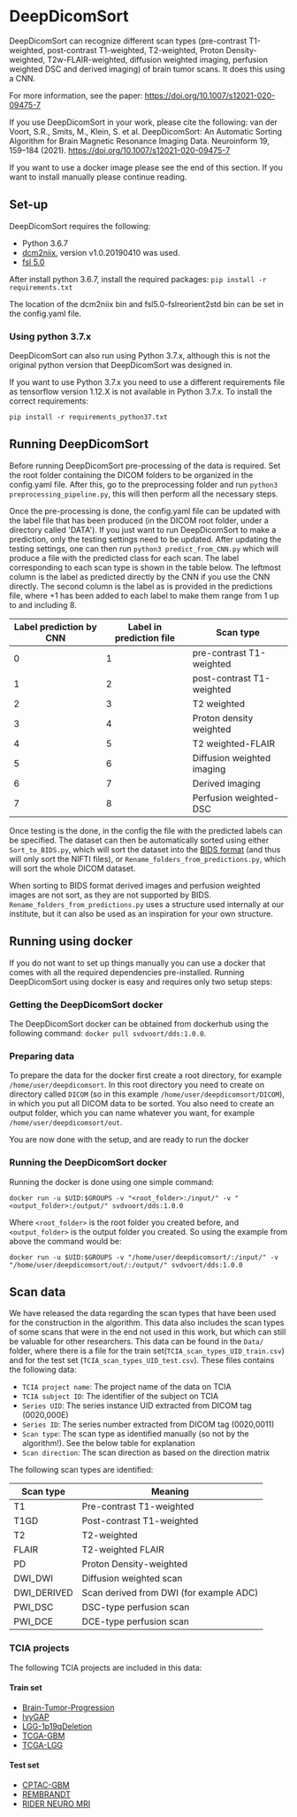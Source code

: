 # DeepDicomSort

DeepDicomSort can recognize different scan types (pre-contrast T1-weighted, post-contrast T1-weighted, T2-weighted, Proton Density-weighted, T2w-FLAIR-weighted, diffusion weighted imaging, perfusion weighted DSC and derived imaging) of brain tumor scans.
It does this using a CNN.

For more information, see the paper: <https://doi.org/10.1007/s12021-020-09475-7>

If you use DeepDicomSort in your work, please cite the following: van der Voort, S.R., Smits, M., Klein, S. et al. DeepDicomSort: An Automatic Sorting Algorithm for Brain Magnetic Resonance Imaging Data. Neuroinform 19, 159–184 (2021). <https://doi.org/10.1007/s12021-020-09475-7>

If you want to use a docker image please see the end of this section.
If you want to install manually please continue reading.

## Set-up

DeepDicomSort requires the following:

- Python 3.6.7
- [dcm2niix](https://github.com/rordenlab/dcm2niix), version v1.0.20190410 was used.
- [fsl 5.0](https://fsl.fmrib.ox.ac.uk/fsl/fslwiki/FslInstallation)

After install python 3.6.7, install the required packages:
`pip install -r requirements.txt`

The location of the dcm2niix bin and fsl5.0-fslreorient2std bin can be set in the config.yaml file.

### Using python 3.7.x

DeepDicomSort can also run using Python 3.7.x, although this is not the original python version that DeepDicomSort was designed in.

If you want to use Python 3.7.x you need to use a different requirements file as tensorflow version 1.12.X is not available in Python 3.7.x. To install the correct requirements:

`pip install -r requirements_python37.txt`

## Running DeepDicomSort

Before running DeepDicomSort pre-processing of the data is required.
Set the root folder containing the DICOM folders to be organized in the config.yaml file.
After this, go to the preprocessing folder and run `python3 preprocessing_pipeline.py`, this will then perform all the necessary steps.

Once the pre-processing is done, the config.yaml file can be updated with the label file that has been produced (in the DICOM root folder, under a directory called 'DATA'). If you just want to run DeepDicomSort to make a prediction, only the testing settings need to be updated.
After updating the testing settings, one can then run `python3 predict_from_CNN.py` which will produce a file with the predicted class for each scan.
The label corresponding to each scan type is shown in the table below. The leftmost column is the label as predicted directly by the CNN if you use the CNN directly. The second column is the label as is provided in the predictions file, where +1 has been added to each label to make them range from 1 up to and including 8.

| Label prediction by CNN | Label in prediction file | Scan type                  |
| ----------------------- | ------------------------ | -------------------------- |
| 0                       | 1                        | pre-contrast T1-weighted   |
| 1                       | 2                        | post-contrast T1-weighted  |
| 2                       | 3                        | T2 weighted                |
| 3                       | 4                        | Proton density weighted    |
| 4                       | 5                        | T2 weighted-FLAIR          |
| 5                       | 6                        | Diffusion weighted imaging |
| 6                       | 7                        | Derived imaging            |
| 7                       | 8                        | Perfusion weighted-DSC     |

Once testing is the done, in the config the file with the predicted labels can be specified.
The dataset can then be automatically sorted using either `Sort_to_BIDS.py`, which will sort the dataset into the [BIDS format](https://bids.neuroimaging.io/) (and thus will only sort the NIFTI files), or `Rename_folders_from_predictions.py`, which will sort the whole DICOM dataset.

When sorting to BIDS format derived images and perfusion weighted images are not sort, as they are not supported by BIDS.
`Rename_folders_from_predictions.py` uses a structure used internally at our institute, but it can also be used as an inspiration for your own structure.

## Running using docker

If you do not want to set up things manually you can use a docker that comes with all the required dependencies pre-installed.
Running DeepDicomSort using docker is easy and requires only two setup steps:

### Getting the DeepDicomSort docker

The DeepDicomSort docker can be obtained from dockerhub using the following command: `docker pull svdvoort/dds:1.0.0`.

### Preparing data

To prepare the data for the docker first create a root directory, for example `/home/user/deepdicomsort`.
In this root directory you need to create on directory called `DICOM` (so in this example `/home/user/deepdicomsort/DICOM`), in which you put all DICOM data to be sorted.
You also need to create an output folder, which you can name whatever you want, for example `/home/user/deepdicomsort/out`.

You are now done with the setup, and are ready to run the docker

### Running the DeepDicomSort docker

Running the docker is done using one simple command:

`docker run -u $UID:$GROUPS -v "<root_folder>:/input/" -v "<output_folder>:/output/" svdvoort/dds:1.0.0`

Where `<root_folder>` is the root folder you created before, and `<output_folder>` is the output folder you created.
So using the example from above the command would be:

`docker run -u $UID:$GROUPS -v "/home/user/deepdicomsort/:/input/" -v "/home/user/deepdicomsort/out/:/output/" svdvoort/dds:1.0.0`

## Scan data

We have released the data regarding the scan types that have been used for the construction in the algorithm.
This data also includes the scan types of some scans that were in the end not used in this work, but which can still be valuable for other researchers.
This data can be found in the `Data/` folder, where there is a file for the train set(`TCIA_scan_types_UID_train.csv`) and for the test set (`TCIA_scan_types_UID_test.csv`).
These files contains the following data:

- `TCIA project name`: The project name of the data on TCIA
- `TCIA subject ID`: The identifier of the subject on TCIA
- `Series UID`: The series instance UID extracted from DICOM tag (0020,000E)
- `Series ID`: The series number extracted from DICOM tag (0020,0011)
- `Scan type`: The scan type as identified manually (so not by the algorithm!). See the below table for explanation
- `Scan direction`: The scan direction as based on the direction matrix

The following scan types are identified:

| Scan type   | Meaning                                 |
| ----------- | --------------------------------------- |
| T1          | Pre-contrast T1-weighted                |
| T1GD        | Post-contrast T1-weighted               |
| T2          | T2-weighted                             |
| FLAIR       | T2-weighted FLAIR                       |
| PD          | Proton Density-weighted                 |
| DWI_DWI     | Diffusion weighted scan                 |
| DWI_DERIVED | Scan derived from DWI (for example ADC) |
| PWI_DSC     | DSC-type perfusion scan                 |
| PWI_DCE     | DCE-type perfusion scan                 |

### TCIA projects

The following TCIA projects are included in this data:

#### Train set

- [Brain-Tumor-Progression](https://doi.org/10.7937/K9/TCIA.2018.15quzvnb)
- [IvyGAP](https://doi.org/10.7937/K9/TCIA.2016.XLwaN6nL)
- [LGG-1p19qDeletion](https://doi.org/10.7937/K9/TCIA.2017.DWEHTZ9V)
- [TCGA-GBM](https://doi.org/10.7937/K9/TCIA.2016.RNYFUYE9)
- [TCGA-LGG](https://doi.org/10.7937/K9/TCIA.2016.L4LTD3TK)

#### Test set

- [CPTAC-GBM](https://doi.org/10.7937/K9/TCIA.2018.3RJE41Q1)
- [REMBRANDT](https://doi.org/10.7937/K9/TCIA.2015.588OZUZB)
- [RIDER NEURO MRI](https://doi.org/10.7937/K9/TCIA.2015.VOSN3HN1)
